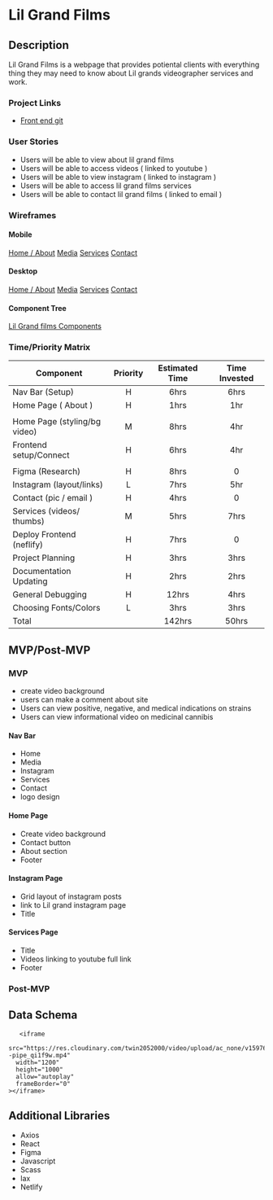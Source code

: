 # Lil Grand Films

## Description

Lil Grand Films is a webpage that provides potiental clients with everything thing they may need to know about Lil grands videographer services and work.


### Project Links

- [Front end git]("https://github.com/Ahart266/LilGrand")

### User Stories

- Users will be able to view about lil grand films
- Users will be able to access videos ( linked to  youtube )
- Users will be able to view instagram ( linked to instagram )
- Users will be able to access lil grand films services 
- Users will be able to contact lil grand films ( linked to email )


### Wireframes

#### Mobile 

[Home / About](https://res.cloudinary.com/twin2052000/image/upload/v1602017892/Mobile%20Home%20/%20About%20Page.png)
[Media](https://res.cloudinary.com/twin2052000/image/upload/v1602017896/Mobile%20Media%20Page.png)
[Services](https://res.cloudinary.com/twin2052000/image/upload/v1602017906/Mobile%20Services%20Page.png)
[Contact](https://res.cloudinary.com/twin2052000/image/upload/v1602017901/Mobile%20Contact%20Page.png)

#### Desktop

[Home / About](https://res.cloudinary.com/twin2052000/image/upload/v1602017913/Desktop%20Home%20/%20About%20Page.png)
[Media](https://res.cloudinary.com/twin2052000/image/upload/v1602017926/Desktop%20Media%20Page.png)
[Services](https://res.cloudinary.com/twin2052000/image/upload/v1602017932/Desktop%20Services%20Page.png)
[Contact](https://res.cloudinary.com/twin2052000/image/upload/v1602017937/Desktop%20Contact%20Page.png)

#### Component Tree

[ Lil Grand films Components](https://res.cloudinary.com/twin2052000/image/upload/v1597025568/Capstone/20200809_204150_x0syqa.jpg)

### Time/Priority Matrix

| Component                    | Priority | Estimated Time | Time Invested |
| --------------------------   | :----:   |  :-----------: | :-----------: |
| Nav Bar (Setup)              |    H     |      6hrs      |     6hrs      |                                                                          |                                                                          |
| Home Page ( About )          |    H     |      1hrs      |     1hr       |
|                                                                          |
| Home Page (styling/bg video) |    M     |      8hrs      |     4hr       |                                                                          |                                                                          |
| Frontend setup/Connect       |    H     |      6hrs      |     4hr       |  
|                                                                          |
| Figma (Research)             |    H     |      8hrs      |     0         |                                                                          |                                                                          |
| Instagram (layout/links)     |    L     |      7hrs      |     5hr       |                                                                          |                                                                          |
| Contact (pic / email )       |    H     |      4hrs      |      0        |                                                                          |                                                                          | 
| Services (videos/ thumbs)    |    M     |      5hrs      |     7hrs      |                                                                          |                                                                          |
| Deploy Frontend (neflify)    |    H     |      7hrs      |     0         |                                                                          |                                                                          |
| Project Planning             |    H     |      3hrs      |    3hrs       |                                                                          |                                                                          |
| Documentation Updating       |    H     |      2hrs      |    2hrs       |                                                                          |                                                                          |
| General Debugging            |    H     |     12hrs      |    4hrs       |                                                                           |                                                                          |
| Choosing Fonts/Colors        |    L     |      3hrs      |    3hrs       | 
| Total                        |          |     142hrs     |    50hrs      |                                                                          |                              |          |                |               |

## MVP/Post-MVP

### MVP
- create video background
- users can make a comment about site
- Users can view positive, negative, and medical indications on strains
- Users can view informational video on medicinal cannibis
#### Nav Bar
- Home
- Media
- Instagram
- Services
- Contact
- logo design
#### Home Page

- Create video background
- Contact button
- About section
- Footer

#### Instagram Page

- Grid layout of instagram posts
- link to Lil grand instagram page
- Title 


#### Services Page


- Title
- Videos linking to youtube full link
- Footer


### Post-MVP



## Data Schema

```
   <iframe
  src="https://res.cloudinary.com/twin2052000/video/upload/ac_none/v1597672628/hixrat--pipe_qi1f9w.mp4"
  width="1200"
  height="1000"
  allow="autoplay"
  frameBorder="0"
></iframe>

```

## Additional Libraries
- Axios
- React
- Figma
- Javascript
- Scass
- lax
- Netlify 
